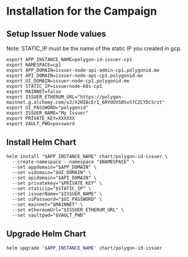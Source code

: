 # Installation for the Campaign

## Setup Issuer Node values

Note: STATIC_IP must be the name of the static IP you created in gcp.

```shell
export APP_INSTANCE_NAME=polygon-id-issuer-cp1
export NAMESPACE=cp1
export APP_DOMAIN=issuer-node-api-admin-cp1.polygonid.me
export API_DOMAIN=issuer-node-api-cp1.polygonid.me
export UI_DOMAIN=issuer-node-cp1.polygonid.me
export STATIC_IP=issuernode-k8s-cp1
export MAINNET=false
export ISSUER_ETHERUM_URL="https://polygon-mainnet.g.alchemy.com/v2/X2HI8cErI_6RYdUVS0SvSfCZCYDCSrzt"
export UI_PASSWORD="polygonid"
export ISSUER_NAME="My Issuer"
export PRIVATE_KEY=XXXXXX
export VAULT_PWD=password
```

## Install Helm Chart

```shell
helm install "$APP_INSTANCE_NAME" chart/polygon-id-issuer \
  --create-namespace --namespace "$NAMESPACE" \
  --set appdomain="$APP_DOMAIN" \
  --set uidomain="$UI_DOMAIN" \
  --set apidomain="$API_DOMAIN" \
  --set privatekey="$PRIVATE_KEY" \
  --set staticip="$STATIC_IP" \
  --set issuerName="$ISSUER_NAME" \
  --set uiPassword="$UI_PASSWORD" \
  --set mainnet="$MAINNET" \
  --set ethereumUrl="$ISSUER_ETHERUM_URL" \
  --set vaultpwd="$VAULT_PWD"

```

## Upgrade Helm Chart

```bash
helm upgrade "$APP_INSTANCE_NAME" chart/polygon-id-issuer
```

